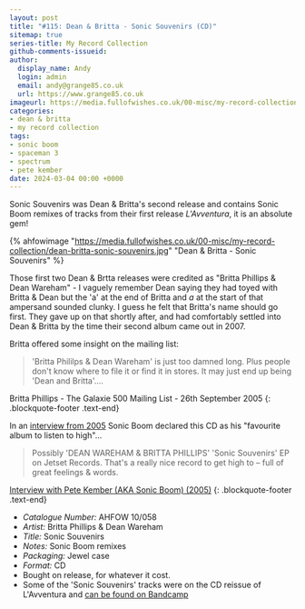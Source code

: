 ```yaml
---
layout: post
title: "#115: Dean & Britta - Sonic Souvenirs (CD)"
sitemap: true
series-title: My Record Collection
github-comments-issueid:
author:
  display_name: Andy
  login: admin
  email: andy@grange85.co.uk
  url: https://www.grange85.co.uk
imageurl: https://media.fullofwishes.co.uk/00-misc/my-record-collection/dean-britta-sonic-souvenirs.jpg
categories:
- dean & britta
- my record collection
tags:
- sonic boom
- spaceman 3
- spectrum
- pete kember
date: 2024-03-04 00:00 +0000
---
```

Sonic Souvenirs was Dean & Britta's second release and contains Sonic Boom remixes of tracks from their first release _L'Avventura_, it is an absolute gem!

{% ahfowimage "https://media.fullofwishes.co.uk/00-misc/my-record-collection/dean-britta-sonic-souvenirs.jpg" "Dean & Britta - Sonic Souvenirs" %}

Those first two Dean & Brtta releases were credited as "Britta Phillips & Dean Wareham" - I vaguely remember Dean saying they had toyed with Britta & Dean but the 'a' at the end of Britta and _a_ at the start of that ampersand sounded clunky. I guess he felt that Britta's name should go first. They gave up on that shortly after, and had comfortably settled into Dean & Britta by the time their second album came out in 2007.

Britta offered some insight on the mailing list:

<!--more-->

> 'Britta Phililps & Dean Wareham' is just too damned long. Plus people don't know where to file it or find it in stores. It may just end up being 'Dean and Britta'....

 Britta Phillips - The Galaxie 500 Mailing List - 26th September 2005
{: .blockquote-footer .text-end}

In an [interview from 2005](https://midnighttosix.wordpress.com/category/interviews/pete-kember-aka-sonic-boom/) Sonic Boom declared this CD as his "favourite album to listen to high"...

> Possibly 'DEAN WAREHAM & BRITTA PHILLIPS' 'Sonic Souvenirs' EP on Jetset Records. That's a really nice record to get high to – full of great feelings & words.

 [Interview with Pete Kember (AKA Sonic Boom) (2005)](https://midnighttosix.wordpress.com/category/interviews/pete-kember-aka-sonic-boom/)
{: .blockquote-footer .text-end}

 - *Catalogue Number:* AHFOW 10/058
 - *Artist:* Britta Phillips & Dean Wareham
 - *Title:* Sonic Souvenirs
 - *Notes:* Sonic Boom remixes
 - *Packaging:* Jewel case
 - *Format:* CD
 - Bought on release, for whatever it cost.
 - Some of the 'Sonic Souvenirs' tracks were on the CD reissue of L'Avventura and [can be found on Bandcamp](https://brittaphillips.bandcamp.com/album/lavventura-sonic-boom-remixes-from-sonic-souvenirs-ep)
